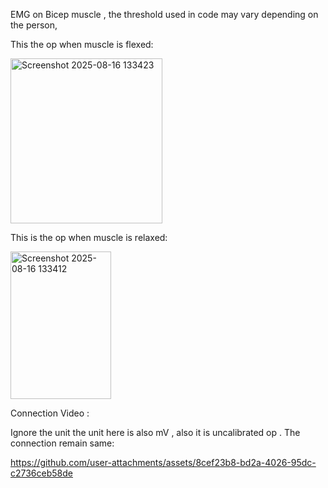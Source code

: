 EMG on Bicep muscle , the threshold used in code may vary depending on the person,

This the op when muscle is flexed:

<img width="243" height="264" alt="Screenshot 2025-08-16 133423" src="https://github.com/user-attachments/assets/425ad174-ba2e-4ebc-910b-0c211cf2ab85" />

This is the op when muscle is relaxed:

<img width="161" height="236" alt="Screenshot 2025-08-16 133412" src="https://github.com/user-attachments/assets/bd0cdcf2-2fd1-4b08-aecd-1c2b666a4daa" />

Connection Video :


Ignore the unit the unit here is also mV , also it is uncalibrated op . The connection remain same: 

https://github.com/user-attachments/assets/8cef23b8-bd2a-4026-95dc-c2736ceb58de

